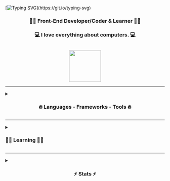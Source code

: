 <!-- <p align="right"> <img src="https://komarev.com/ghpvc/?username=a-krkc&label=Profile%20views&color=0e75b6&style=flat" alt="a-krkc" /> </p> -->

[![Typing SVG](https://readme-typing-svg.demolab.com?font=Fira+Code&weight=500&size=27&pause=1000&center=true&vCenter=true&width=1000&lines=Hi+There!+👋;+Welcome+To+My+Playground!)](https://git.io/typing-svg)


<h3 align="center">
  👨‍💻 Front-End Developer/Coder & Learner 👨‍💻
</h3>
<h3 align="center">
  💻 I love everything about computers. 💻
</h3>

<br>
<div align="center"> 
     <a href="https://linkedin.com/in/abdullatifkurkcu" target="_blank"><img  width=100 src="https://img.shields.io/badge/-LinkedIn-%230077B5?style=for-the-badge&logo=linkedin&logoColor=white" target="_blank"></a>
</div>

<hr>

<details>
<summary><h3 align="center"> 🔥 Languages - Frameworks - Tools 🔥</h3></summary>
<br>
<p>
  <a href="https://skillicons.dev">
    <img src="https://skillicons.dev/icons?i=html,css,sass,javascript,vite,vscode,python,linux,bash,vim,git,github" width=425/>
</a>
  <br><br>
  <a href="https://www.linux.org"><img alt="Linux" src="https://img.shields.io/badge/Linux-1793D1?style=flat&logo=linux&logoColor=white" /></a>
  <a href="https://archlinux.org"><img alt="Arch Linux" src="https://img.shields.io/badge/Arch_Linux-1793D1?style=flat&logo=arch-linux&logoColor=white" /></a>
  <!-- <a href="https://kali.org"><img alt="Kali" src="https://img.shields.io/badge/Kali_Linux-1793D1?style=flat&logo=kali-linux&logoColor=white" /></a> -->
  
</p>
</details>
<hr>

<details>
<summary><h3> 👨‍💻 Learning 👨‍💻 </h3></summary>
<br>
<p><a href="https://skillicons.dev"><img src="https://skillicons.dev/icons?i=vue" width=40 /></a></p>
</details>

<hr>

<details>
  <summary>
  <h3 align="center"> ⚡ Stats ⚡ </h3></summary>
  <br>

  <div align=center>
<a href="https://github.com/anuraghazra/github-readme-stats">
      <img width=320 align="left"
src="https://github-readme-stats.vercel.app/api/top-langs/?username=a-krkc&title_color=61dafb&text_color=ffffff&icon_color=61dafb&bg_color=20232a&langs_count=8&layout=compact&border_color=61dafb&border_radius=10" />
    </a>
  
<a href="https://github.com/anuraghazra/github-readme-stats" title="Go to Source">
      <img align="left" width=360 src="https://github-readme-stats.vercel.app/api?username=a-krkc&show_icons=true&theme=react&border_color=61dafb&border_radius=10" />
    </a>
  </div>
</details>


<!--
<hr>
<details>
<summary><h2>👨‍💻 Repositories 👨‍💻</h2> </summary>
<br>
<div width="100%" align="center">
<a align="right" href="https://github.com/a-krkc/web-projects" title="web projects"><img align="left" height="115" src="https://github-readme-stats.vercel.app/api/pin/?username=a-krkc&repo=web-projects&theme=react&border_color=61dafb&border_radius=10"></a>

<a align="left" href="https://github.com/a-krkc/vue3-projects" title="vue3 projects"><img align="right" height="115" src="https://github-readme-stats.vercel.app/api/pin/?username=a-krkc&repo=vue3-projects&theme=react&border_color=61dafb&border_radius=10"></a>
</div>
<br><br><br><br><br><br><br>
<h4 align="center">
  <a href="https://github.com/a-krkc?tab=repositories" title="Show Repositories">🔎 Show More 🔍</a>
</h4>
</details>
<hr>
-->

<!-- <div width="100%" align="center">
<a align="right" href="#" title="#"><img align="left" height="115" src="https://github-readme-stats.vercel.app/api/pin/?username=a-krkc&repo=###&theme=react&border_color=61dafb&border_radius=10"></a> -->

<!-- <a align="left" href="#" title="#"><img align="right" height="115" src="https://github-readme-stats.vercel.app/api/pin/?username=a-krkc&repo=###&theme=react&border_color=61dafb&border_radius=10"></a>
</div> -->
